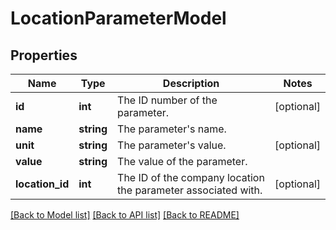 # LocationParameterModel

## Properties
Name | Type | Description | Notes
------------ | ------------- | ------------- | -------------
**id** | **int** | The ID number of the parameter. | [optional] 
**name** | **string** | The parameter&#39;s name. | 
**unit** | **string** | The parameter&#39;s value. | [optional] 
**value** | **string** | The value of the parameter. | 
**location_id** | **int** | The ID of the company location the parameter associated with. | [optional] 

[[Back to Model list]](../README.md#documentation-for-models) [[Back to API list]](../README.md#documentation-for-api-endpoints) [[Back to README]](../README.md)


